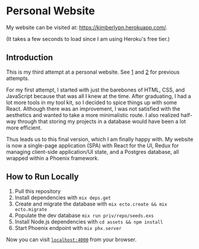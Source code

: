 # Personal Website

My website can be visited at: https://kimberlypn.herokuapp.com/. 

(It takes a few seconds to load since I am using Heroku's free tier.)

## Introduction
This is my third attempt at a personal website. See [1](https://github.com/kimberlypn/kimberlypn.github.io/tree/v1.0)
and [2](https://github.com/kimberlypn/personal-website/tree/v2.0) for previous
attempts.

For my first attempt, I started with just the barebones of HTML, CSS, and
JavaScript because that was all I knew at the time. After graduating, I had a
lot more tools in my tool kit, so I decided to spice things up with some React.
Although there was an improvement, I was not satisfied with the aesthetics and
wanted to take a more minimalistic route. I also realized half-way through that
storing my projects in a database would have been a lot more efficient.

Thus leads us to this final version, which I am finally happy with. My website
is now a single-page application (SPA) with React for the UI, Redux for
managing client-side application/UI state, and a Postgres database, all wrapped
within a Phoenix framework.

## How to Run Locally
1. Pull this repository
2. Install dependencies with `mix deps.get`
3. Create and migrate the database with `mix ecto.create && mix ecto.migrate`
4. Populate the dev database `mix run priv/repo/seeds.exs`
5. Install Node.js dependencies with `cd assets && npm install`
6. Start Phoenix endpoint with `mix phx.server`

Now you can visit [`localhost:4000`](http://localhost:4000) from your browser.